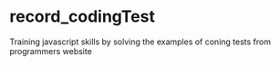 # record_codingTest
Training javascript skills by solving the examples of coning tests from programmers website
